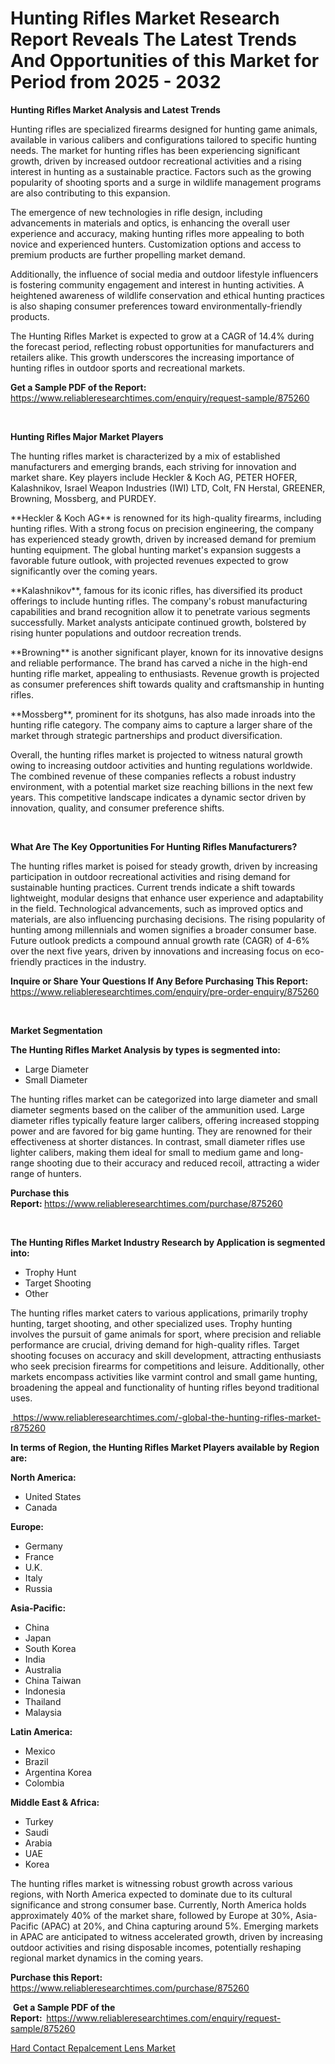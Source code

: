 <p><h1>Hunting Rifles Market Research Report Reveals The Latest Trends And Opportunities of this Market for Period from 2025 - 2032</h1></p><p><strong>Hunting Rifles Market Analysis and Latest Trends</strong></p>
<p><p>Hunting rifles are specialized firearms designed for hunting game animals, available in various calibers and configurations tailored to specific hunting needs. The market for hunting rifles has been experiencing significant growth, driven by increased outdoor recreational activities and a rising interest in hunting as a sustainable practice. Factors such as the growing popularity of shooting sports and a surge in wildlife management programs are also contributing to this expansion.</p><p>The emergence of new technologies in rifle design, including advancements in materials and optics, is enhancing the overall user experience and accuracy, making hunting rifles more appealing to both novice and experienced hunters. Customization options and access to premium products are further propelling market demand.</p><p>Additionally, the influence of social media and outdoor lifestyle influencers is fostering community engagement and interest in hunting activities. A heightened awareness of wildlife conservation and ethical hunting practices is also shaping consumer preferences toward environmentally-friendly products.</p><p>The Hunting Rifles Market is expected to grow at a CAGR of 14.4% during the forecast period, reflecting robust opportunities for manufacturers and retailers alike. This growth underscores the increasing importance of hunting rifles in outdoor sports and recreational markets.</p></p>
<p><strong>Get a Sample PDF of the Report:&nbsp;</strong> <a href="https://www.reliableresearchtimes.com/enquiry/request-sample/875260?utm_campaign=3297&utm_medium=2&utm_source=Github&utm_content=ia&utm_term=21032025&utm_id=hunting-rifles">https://www.reliableresearchtimes.com/enquiry/request-sample/875260</a></p>
<p>&nbsp;</p>
<p><strong>Hunting Rifles Major Market Players</strong></p>
<p><p>The hunting rifles market is characterized by a mix of established manufacturers and emerging brands, each striving for innovation and market share. Key players include Heckler & Koch AG, PETER HOFER, Kalashnikov, Israel Weapon Industries (IWI) LTD, Colt, FN Herstal, GREENER, Browning, Mossberg, and PURDEY.</p><p>**Heckler & Koch AG** is renowned for its high-quality firearms, including hunting rifles. With a strong focus on precision engineering, the company has experienced steady growth, driven by increased demand for premium hunting equipment. The global hunting market's expansion suggests a favorable future outlook, with projected revenues expected to grow significantly over the coming years.</p><p>**Kalashnikov**, famous for its iconic rifles, has diversified its product offerings to include hunting rifles. The company's robust manufacturing capabilities and brand recognition allow it to penetrate various segments successfully. Market analysts anticipate continued growth, bolstered by rising hunter populations and outdoor recreation trends.</p><p>**Browning** is another significant player, known for its innovative designs and reliable performance. The brand has carved a niche in the high-end hunting rifle market, appealing to enthusiasts. Revenue growth is projected as consumer preferences shift towards quality and craftsmanship in hunting rifles.</p><p>**Mossberg**, prominent for its shotguns, has also made inroads into the hunting rifle category. The company aims to capture a larger share of the market through strategic partnerships and product diversification. </p><p>Overall, the hunting rifles market is projected to witness natural growth owing to increasing outdoor activities and hunting regulations worldwide. The combined revenue of these companies reflects a robust industry environment, with a potential market size reaching billions in the next few years. This competitive landscape indicates a dynamic sector driven by innovation, quality, and consumer preference shifts.</p></p>
<p>&nbsp;</p>
<p><strong>What Are The Key Opportunities For Hunting Rifles Manufacturers?</strong></p>
<p><p>The hunting rifles market is poised for steady growth, driven by increasing participation in outdoor recreational activities and rising demand for sustainable hunting practices. Current trends indicate a shift towards lightweight, modular designs that enhance user experience and adaptability in the field. Technological advancements, such as improved optics and materials, are also influencing purchasing decisions. The rising popularity of hunting among millennials and women signifies a broader consumer base. Future outlook predicts a compound annual growth rate (CAGR) of 4-6% over the next five years, driven by innovations and increasing focus on eco-friendly practices in the industry.</p></p>
<p><strong>Inquire or Share Your Questions If Any Before Purchasing This Report:</strong> <a href="https://www.reliableresearchtimes.com/enquiry/pre-order-enquiry/875260?utm_campaign=3297&utm_medium=2&utm_source=Github&utm_content=ia&utm_term=21032025&utm_id=hunting-rifles">https://www.reliableresearchtimes.com/enquiry/pre-order-enquiry/875260</a></p>
<p>&nbsp;</p>
<p><strong>Market Segmentation</strong></p>
<p><strong>The Hunting Rifles Market Analysis by types is segmented into:</strong></p>
<p><ul><li>Large Diameter</li><li>Small Diameter</li></ul></p>
<p><p>The hunting rifles market can be categorized into large diameter and small diameter segments based on the caliber of the ammunition used. Large diameter rifles typically feature larger calibers, offering increased stopping power and are favored for big game hunting. They are renowned for their effectiveness at shorter distances. In contrast, small diameter rifles use lighter calibers, making them ideal for small to medium game and long-range shooting due to their accuracy and reduced recoil, attracting a wider range of hunters.</p></p>
<p><strong>Purchase this Report:&nbsp;</strong><a href="https://www.reliableresearchtimes.com/purchase/875260?utm_campaign=3297&utm_medium=2&utm_source=Github&utm_content=ia&utm_term=21032025&utm_id=hunting-rifles">https://www.reliableresearchtimes.com/purchase/875260</a></p>
<p>&nbsp;</p>
<p><strong>The Hunting Rifles Market Industry Research by Application is segmented into:</strong></p>
<p><ul><li>Trophy Hunt</li><li>Target Shooting</li><li>Other</li></ul></p>
<p><p>The hunting rifles market caters to various applications, primarily trophy hunting, target shooting, and other specialized uses. Trophy hunting involves the pursuit of game animals for sport, where precision and reliable performance are crucial, driving demand for high-quality rifles. Target shooting focuses on accuracy and skill development, attracting enthusiasts who seek precision firearms for competitions and leisure. Additionally, other markets encompass activities like varmint control and small game hunting, broadening the appeal and functionality of hunting rifles beyond traditional uses.</p></p>
<p><a href="https://www.reliableresearchtimes.com/-global-the-hunting-rifles-market-r875260?utm_campaign=3297&utm_medium=2&utm_source=Github&utm_content=ia&utm_term=21032025&utm_id=hunting-rifles">&nbsp;https://www.reliableresearchtimes.com/-global-the-hunting-rifles-market-r875260</a></p>
<p><strong>In terms of Region, the Hunting Rifles Market Players available by Region are:</strong></p>
<p>
    <p> <strong> North America: </strong>
        <ul>
            <li>United States</li>
            <li>Canada</li>
        </ul>
        </p> 
    <p> <strong> Europe: </strong>
        <ul>
            <li>Germany</li>
            <li>France</li>
            <li>U.K.</li>
            <li>Italy</li>
            <li>Russia</li>
        </ul>
        </p> 
    <p> <strong> Asia-Pacific: </strong>
        <ul>
            <li>China</li>
            <li>Japan</li>
            <li>South Korea</li>
            <li>India</li>
            <li>Australia</li>
            <li>China Taiwan</li>
            <li>Indonesia</li>
            <li>Thailand</li>
            <li>Malaysia</li>
        </ul>
        </p> 
    <p> <strong> Latin America: </strong>
        <ul>
            <li>Mexico</li>
            <li>Brazil</li>
            <li>Argentina Korea</li>
            <li>Colombia</li>
        </ul>
        </p> 
    <p> <strong> Middle East & Africa: </strong>
        <ul>
            <li>Turkey</li>
            <li>Saudi</li>
            <li>Arabia</li>
            <li>UAE</li>
            <li>Korea</li>
        </ul>
    </p>
    </p>
<p><p>The hunting rifles market is witnessing robust growth across various regions, with North America expected to dominate due to its cultural significance and strong consumer base. Currently, North America holds approximately 40% of the market share, followed by Europe at 30%, Asia-Pacific (APAC) at 20%, and China capturing around 5%. Emerging markets in APAC are anticipated to witness accelerated growth, driven by increasing outdoor activities and rising disposable incomes, potentially reshaping regional market dynamics in the coming years.</p></p>
<p><strong>Purchase this Report: </strong><a href="https://www.reliableresearchtimes.com/purchase/875260?utm_campaign=3297&utm_medium=2&utm_source=Github&utm_content=ia&utm_term=21032025&utm_id=hunting-rifles">https://www.reliableresearchtimes.com/purchase/875260</a></p>
<p>&nbsp;<strong>Get a Sample PDF of the Report:&nbsp;&nbsp;</strong><a href="https://www.reliableresearchtimes.com/enquiry/request-sample/875260?utm_campaign=3297&utm_medium=2&utm_source=Github&utm_content=ia&utm_term=21032025&utm_id=hunting-rifles">https://www.reliableresearchtimes.com/enquiry/request-sample/875260</a></p>
<p><strong></strong></p>
<p><p><a href="https://github.com/maseykokosq1/Market-Research-Report-List-1/blob/main/hard-contact-repalcement-lens-market.md?utm_campaign=3297&utm_medium=2&utm_source=Github&utm_content=ia&utm_term=21032025&utm_id=hunting-rifles">Hard Contact Repalcement Lens Market</a></p></p>